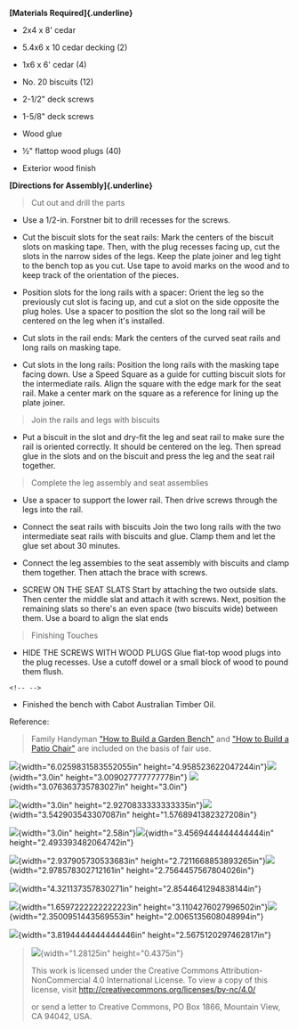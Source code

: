 **[Materials Required]{.underline}**

-   2x4 x 8' cedar

-   5.4x6 x 10 cedar decking (2)

-   1x6 x 6' cedar (4)

-   No. 20 biscuits (12)

-   2-1/2" deck screws

-   1-5/8" deck screws

-   Wood glue

-   ½" flattop wood plugs (40)

-   Exterior wood finish

**[Directions for Assembly]{.underline}**

> Cut out and drill the parts

-   Use a 1/2-in. Forstner bit to drill recesses for the screws.

-   Cut the biscuit slots for the seat rails: Mark the centers of the biscuit slots on masking tape. Then, with the plug recesses facing up, cut the slots in the narrow sides of the legs. Keep the plate joiner and leg tight to the bench top as you cut. Use tape to avoid marks on the wood and to keep track of the orientation of the pieces.

-   Position slots for the long rails with a spacer: Orient the leg so the previously cut slot is facing up, and cut a slot on the side opposite the plug holes. Use a spacer to position the slot so the long rail will be centered on the leg when it's installed.

-   Cut slots in the rail ends: Mark the centers of the curved seat rails and long rails on masking tape.

-   Cut slots in the long rails: Position the long rails with the masking tape facing down. Use a Speed Square as a guide for cutting biscuit slots for the intermediate rails. Align the square with the edge mark for the seat rail. Make a center mark on the square as a reference for lining up the plate joiner.

> Join the rails and legs with biscuits

-   Put a biscuit in the slot and dry-fit the leg and seat rail to make sure the rail is oriented correctly. It should be centered on the leg. Then spread glue in the slots and on the biscuit and press the leg and the seat rail together.

> Complete the leg assembly and seat assemblies

-   Use a spacer to support the lower rail. Then drive screws through the legs into the rail.

-   Connect the seat rails with biscuits Join the two long rails with the two intermediate seat rails with biscuits and glue. Clamp them and let the glue set about 30 minutes.

-   Connect the leg assembies to the seat assembly with biscuits and clamp them together. Then attach the brace with screws.

-   SCREW ON THE SEAT SLATS Start by attaching the two outside slats. Then center the middle slat and attach it with screws. Next, position the remaining slats so there's an even space (two biscuits wide) between them. Use a board to align the slat ends

> Finishing Touches

-   HIDE THE SCREWS WITH WOOD PLUGS Glue flat-top wood plugs into the plug recesses. Use a cutoff dowel or a small block of wood to pound them flush.

```{=html}
<!-- -->
```
-   Finished the bench with Cabot Australian Timber Oil.

Reference:

> Family Handyman ["How to Build a Garden Bench"](https://www.familyhandyman.com/project/how-to-build-a-garden-bench/) and ["How to Build a Patio Chair"](https://www.familyhandyman.com/project/how-to-build-a-patio-chair/) are included on the basis of fair use.

![](media/image1.png){width="6.0259831583552055in" height="4.958523622047244in"}![](media/image2.JPG){width="3.0in" height="3.009027777777778in"} ![](media/image3.png){width="3.076363735783027in" height="3.0in"}

![](media/image4.png){width="3.0in" height="2.9270833333333335in"}![](media/image5.png){width="3.542903543307087in" height="1.5768941382327208in"}

![](media/image6.png){width="3.0in" height="2.58in"}![](media/image7.JPG){width="3.4569444444444444in" height="2.493393482064742in"}

![](media/image8.png){width="2.937905730533683in" height="2.7211668853893265in"}![](media/image9.png){width="2.978578302712161in" height="2.7564457567804026in"}

![](media/image10.png){width="4.321137357830271in" height="2.8544641294838144in"}

![](media/image11.png){width="1.6597222222222223in" height="3.1104276027996502in"}![](media/image12.JPG){width="2.3500951443569553in" height="2.0065135608048994in"}

![](media/image13.jpg){width="3.8194444444444446in" height="2.5675120297462817in"}

> ![](media/image14.png){width="1.28125in" height="0.4375in"}
>
> This work is licensed under the Creative Commons Attribution-NonCommercial 4.0 International License. To view a copy of this license, visit <http://creativecommons.org/licenses/by-nc/4.0/>
>
> or send a letter to Creative Commons, PO Box 1866, Mountain View, CA 94042, USA.
